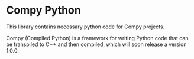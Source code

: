 # Compy Python
This library contains necessary python code for Compy projects.

Compy (Compiled Python) is a framework for writing Python code that can be transpiled to C++ and then compiled, which will soon release a version 1.0.0.